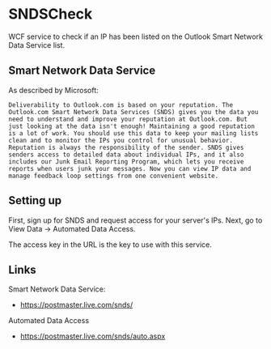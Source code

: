 # SNDSCheck
WCF service to check if an IP has been listed on the Outlook Smart Network Data Service list.

## Smart Network Data Service
As described by Microsoft:
```
Deliverability to Outlook.com is based on your reputation. The Outlook.com Smart Network Data Services (SNDS) gives you the data you need to understand and improve your reputation at Outlook.com. But just looking at the data isn't enough! Maintaining a good reputation is a lot of work. You should use this data to keep your mailing lists clean and to monitor the IPs you control for unusual behavior. Reputation is always the responsibility of the sender. SNDS gives senders access to detailed data about individual IPs, and it also includes our Junk Email Reporting Program, which lets you receive reports when users junk your messages. Now you can view IP data and manage feedback loop settings from one convenient website.
```

## Setting up
First, sign up for SNDS and request access for your server's IPs.
Next, go to View Data -> Automated Data Access.

The access key in the URL is the key to use with this service.

## Links
Smart Network Data Service:
* https://postmaster.live.com/snds/

Automated Data Access
* https://postmaster.live.com/snds/auto.aspx
